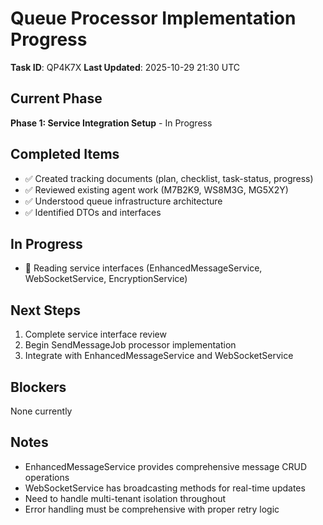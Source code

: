 # Queue Processor Implementation Progress

**Task ID**: QP4K7X
**Last Updated**: 2025-10-29 21:30 UTC

## Current Phase
**Phase 1: Service Integration Setup** - In Progress

## Completed Items
- ✅ Created tracking documents (plan, checklist, task-status, progress)
- ✅ Reviewed existing agent work (M7B2K9, WS8M3G, MG5X2Y)
- ✅ Understood queue infrastructure architecture
- ✅ Identified DTOs and interfaces

## In Progress
- 🔄 Reading service interfaces (EnhancedMessageService, WebSocketService, EncryptionService)

## Next Steps
1. Complete service interface review
2. Begin SendMessageJob processor implementation
3. Integrate with EnhancedMessageService and WebSocketService

## Blockers
None currently

## Notes
- EnhancedMessageService provides comprehensive message CRUD operations
- WebSocketService has broadcasting methods for real-time updates
- Need to handle multi-tenant isolation throughout
- Error handling must be comprehensive with proper retry logic
